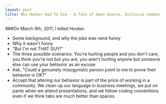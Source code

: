 ```yaml
---
layout: post  
title: Why Hooker Had To Die - A Tale of Open Source, Inclusive Communities, and The Right To Be a Dick
---
```

###On March 9th, 2011, I killed *Hooker.*

- Some background, and why the joke was nerd-funny
- Why it wasn't funny
- "But I'm not THAT GUY!"
- The three possible scenarios: You're hurting people and you don't care, you think you're not but you are, you aren't hurting anyone but someone else can use your behavior as an excuse
- Ask, "Could a genuinely misogynistic person point to me to prove their behavior is OK?"
- Accept that altering our behavior is part of the price of working in a community. We clean up our language in business meetings, we put on pants when we attend presentations, and we follow coding conventions even if we think tabs are much better than spaces.
